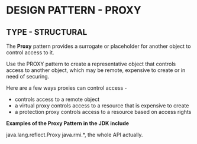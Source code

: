 DESIGN PATTERN - PROXY
==============
TYPE - STRUCTURAL
--------------

The **Proxy** pattern provides a surrogate or placeholder for another object to control access to it.

Use the PROXY pattern to create a representative object that controls access to another object, which may be remote, expensive to create or in need of securing. 

Here are a few ways proxies can control access - 

- controls access to a remote object
- a virtual proxy controls access to a resource that is expensive to create
- a protection proxy controls access to a resource based on access rights
   

**Examples of the Proxy Pattern in the JDK include**

java.lang.reflect.Proxy
java.rmi.*, the whole API actually.